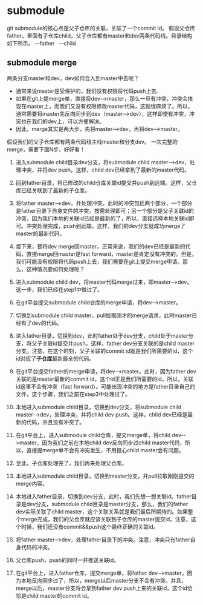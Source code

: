 
# submodule
git submodule的核心点是父子仓库的关联，关联了一个commit id。
假设父仓库father，里面有子仓库child，父子仓库都有master和dev两条代码线。目录结构如下所示。
--father
&nbsp;&nbsp;--child
## submodule merge
两条分支master和dev，dev如何合入到master中去呢？
* 通常来说master是受保护的，我们没有权限将代码push上去.
* 如果在git上提merge单，直接将dev-->master，那么一旦有冲突，冲突会体现在master上，而我们又没有权限修改master代码，这就很麻烦了。所以，通常需要将master先反向同步到dev（master-->dev），这样即使有冲突，冲突也在我们的dev上，可以方便解决。
* 因此，merge其实是两大步，先将master-->dev，再将dev-->master。

假设我们的父子仓库都有两条代码线主线master和分支dev。
一次完整的merge，需要下面N步，好好看！
1. 进入submodule child目录dev分支，将submodule child master-->dev，处理冲突，并将dev push。这样，child dev已经拿到了最新的master代码。
2. 回到father目录，将已修改的child仓库关联id提交并push到远端。这样，父仓库已经关联到了最新的子仓库。
3. 将father master-->dev，并处理冲突。此时的冲突包括两个部分，一个部分是father目录下自身文件的冲突，按需处理即可；另一个部分是父子关联id的冲突，因为我们本地的关联id已经是最新的了，所以，直接选择本地关联id即可。冲突处理完成，push到远端。这样，我们的dev分支就成功merge了master的最新代码。
4. 接下来，要将dev merge回master。正常来说，我们的dev已经是最新的代码，直接merge回master是fast forward，master是肯定没有冲突的。但是，我们可能没有权限将代码push上去，我们需要在git上提交merge申请。那么，这种情况要如何处理呢？
5. 进入submodule child dev，将master代码merge过来，即master-->dev。这一步，我们已经在step1中做过了。
6. 在git平台提交submodule child仓库的merge申请，将dev-->master。
7. 切换到submodule child master，pull拉取刚才的merge请求，此时master已经有了dev的代码。
8. 进入father目录，切换到dev，此时father处于dev分支，child处于master分支，将父子关联id提交并push，这样，father dev分支关联的是child master分支。注意，在这个时刻，父子关联的commit id就是我们所需要的id，这个id对应了**子仓库**最新最全的代码。
9. 在git平台提交father的merge申请，将dev-->master。此时，因为father dev关联的是master最新的commit id，这个id正是我们所需要的id，所以，关联id这里不会有冲突（fast forward）。可能出现冲突的地方是father目录自己的文件，这个步骤，我们之前在step3中处理过了。


1. 本地进入submodule child目录，切换到dev分支，将submodule child master-->dev，处理冲突，并将child dev push。这样，child dev已经是最新的代码，并且没有冲突了。
2. 在git平台上，进入submodule child仓库，提交merge单，将child dev-->master，因为我们之前在本地child dev反向同步过child master代码，所以，直接提merge单不会有冲突发生，不用担心child master会有问题。
3. 至此，子仓库处理完了，我们再来处理父仓库。
4. 本地进入submodule child目录，切换到master分支，并pull拉取刚刚提交的merge内容。
5. 本地进入father目录，切换到dev分支，此时，我们先想一想关联id。father目录是dev分支，submodule child目录是master分支，那么，我们的father dev实际关联了child master，这个关联关系就是我们最后所期待的。如果整个merge完成，我们的父仓库就应该关联到子仓库的master提交id。注意，这个时候，我们还没有commit&&push这个最终正确的关联id。
6. 将father master-->dev，处理father目录下的冲突。注意，冲突只有father自身代码的冲突。
7. 父仓库push，push的同时一并推送关联id。
8. 在git平台上，进入father仓库，提交merge单，将father dev-->master，因为本地反向同步过了，所以，merge以后master分支不会有冲突。并且，merge以后，master分支将会拿到father dev push上来的关联id，这个id恰恰是child master的commit id。